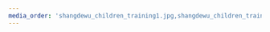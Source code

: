 ```yaml
---
media_order: 'shangdewu_children_training1.jpg,shangdewu_children_training2.jpg,shangdewu_children_training3.jpg'
---
```



